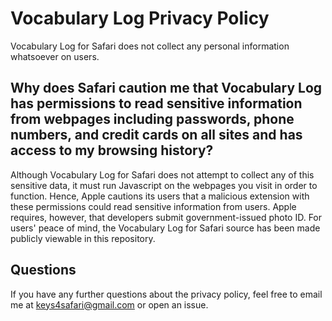 # Vocabulary Log Privacy Policy

Vocabulary Log for Safari does not collect any personal information whatsoever on users.

## Why does Safari caution me that Vocabulary Log has permissions to read sensitive information from webpages including passwords, phone numbers, and credit cards on all sites and has access to my browsing history?

Although Vocabulary Log for Safari does not attempt to collect any of this sensitive data, it must run Javascript on the webpages you visit in order to function. Hence, Apple cautions its users that a malicious extension with these permissions could read sensitive information from users. Apple requires, however, that developers submit government-issued photo ID. For users' peace of mind, the Vocabulary Log for Safari source has been made publicly viewable in this repository.

## Questions

If you have any further questions about the privacy policy, feel free to email me at keys4safari@gmail.com or open an issue.
